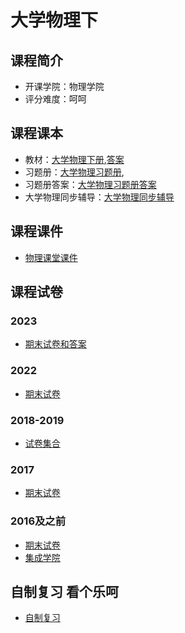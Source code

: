 # 大学物理下

## 课程简介

- 开课学院：物理学院
- 评分难度：呵呵

## 课程课本

- 教材：[大学物理下册](https://github.com/YuhangChen1/HUSR-CS-Learning/blob/master/%E5%A4%A7%E5%AD%A6%E7%89%A9%E7%90%862/%E4%B9%A0%E9%A2%98%E5%86%8C%E5%92%8C%E7%AD%94%E6%A1%88/%E5%A4%A7%E5%AD%A6%E7%89%A9%E7%90%86_%E4%B8%8B.pdf),[答案](https://github.com/YuhangChen1/HUSR-CS-Learning/blob/master/%E5%A4%A7%E5%AD%A6%E7%89%A9%E7%90%862/%E5%BE%80%E5%B9%B4%E9%A2%98/%E6%95%99%E6%9D%90%E7%AD%94%E6%A1%88.pdf)
- 习题册：[大学物理习题册](https://github.com/YuhangChen1/HUSR-CS-Learning/blob/master/%E5%A4%A7%E5%AD%A6%E7%89%A9%E7%90%86/%E5%A4%A7%E5%AD%A6%E7%89%A9%E7%90%86%E4%B9%A0%E9%A2%98%E5%86%8C_635FB_unlocked.pdf),
- 习题册答案：[大学物理习题册答案](https://github.com/YuhangChen1/HUSR-CS-Learning/blob/master/%E5%A4%A7%E5%AD%A6%E7%89%A9%E7%90%862/%E4%B9%A0%E9%A2%98%E5%86%8C%E5%92%8C%E7%AD%94%E6%A1%88/%E5%A4%A7%E7%89%A9(%E4%B8%8B)%E4%B9%A0%E9%A2%98%E5%86%8C%E7%AD%94%E6%A1%88(1).pdf)
- 大学物理同步辅导：[大学物理同步辅导](https://github.com/YuhangChen1/HUSR-CS-Learning/blob/master/%E5%A4%A7%E5%AD%A6%E7%89%A9%E7%90%862/%E4%B9%A0%E9%A2%98%E5%86%8C%E5%92%8C%E7%AD%94%E6%A1%88/%E5%A4%A7%E5%AD%A6%E7%89%A9%E7%90%86%E5%90%8C%E6%AD%A5%E8%BE%85%E5%AF%BC%20(1).pdf)

## 课程课件
- [物理课堂课件](https://github.com/YuhangChen1/HUSR-CS-Learning/tree/master/%E5%A4%A7%E5%AD%A6%E7%89%A9%E7%90%862/%E8%AF%BE%E4%BB%B6)

## 课程试卷

### 2023
- [期末试卷和答案](https://github.com/YuhangChen1/HUSR-CS-Learning/blob/master/%E5%A4%A7%E5%AD%A6%E7%89%A9%E7%90%862/%E5%BE%80%E5%B9%B4%E9%A2%98/2023%E7%A7%8B%E5%AD%A3%E5%A4%A7%E5%AD%A6%E7%89%A9%E7%90%86%E6%9C%9F%E6%9C%AB%E7%AD%94%E6%A1%88.pdf)

### 2022
- [期末试卷](https://github.com/YuhangChen1/HUSR-CS-Learning/blob/master/%E5%A4%A7%E5%AD%A6%E7%89%A9%E7%90%862/%E5%BE%80%E5%B9%B4%E9%A2%98/2022%E5%A4%A7%E5%AD%A6%E7%89%A9%E7%90%86%EF%BC%88II%EF%BC%89-%E8%AF%95%E5%8D%B7%20(1).pdf)

### 2018-2019
- [试卷集合](https://github.com/YuhangChen1/HUSR-CS-Learning/blob/master/%E5%A4%A7%E5%AD%A6%E7%89%A9%E7%90%862/%E5%BE%80%E5%B9%B4%E9%A2%98/%E5%8D%8E%E4%B8%AD%E7%A7%91%E6%8A%80%E5%A4%A7%E5%AD%A6%E5%A4%A7%E5%AD%A6%E7%89%A9%E7%90%86%EF%BC%88%E4%BA%8C%EF%BC%892018-2019%E7%AD%8911%E4%B8%AA%E6%96%87%E4%BB%B6.zip)

### 2017
- [期末试卷](https://github.com/YuhangChen1/HUSR-CS-Learning/blob/master/%E5%A4%A7%E5%AD%A6%E7%89%A9%E7%90%862/%E5%BE%80%E5%B9%B4%E9%A2%98/2017-2018%EF%BC%881%EF%BC%89%E5%A4%A7%E5%AD%A6%E7%89%A9%E7%90%86%EF%BC%88%E4%BA%8C%EF%BC%89%E8%AF%95%E5%8D%B7%20(1)(1).pdf)

### 2016及之前
- [期末试卷](https://github.com/YuhangChen1/HUSR-CS-Learning/blob/master/%E5%A4%A7%E5%AD%A6%E7%89%A9%E7%90%862/%E5%BE%80%E5%B9%B4%E9%A2%98/%E5%A4%A7%E5%AD%A6%E7%89%A9%E7%90%86(%E4%B8%8B)%E6%9C%9F%E6%9C%AB%E7%9C%9F%E9%A2%98.zip)
- [集成学院](https://github.com/YuhangChen1/HUSR-CS-Learning/blob/master/%E5%A4%A7%E5%AD%A6%E7%89%A9%E7%90%862/%E5%BE%80%E5%B9%B4%E9%A2%98/%E5%A4%A7%E7%89%A9(%E4%B8%8B)%E7%9C%9F%E9%A2%98_%E9%9B%86%E6%88%90%E5%AD%A6%E9%99%A2_%E6%97%A0%E7%AD%94%E6%A1%88.zip)

## 自制复习 看个乐呵
- [自制复习](https://github.com/YuhangChen1/HUSR-CS-Learning/tree/master/%E5%A4%A7%E5%AD%A6%E7%89%A9%E7%90%862/%E8%87%AA%E5%88%B6%E5%A4%8D%E4%B9%A0)